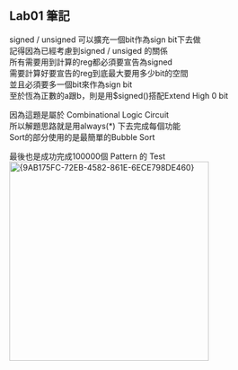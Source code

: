 ## Lab01 筆記

signed / unsigned 可以擴充一個bit作為sign bit下去做  
記得因為已經考慮到signed / unsiged 的關係   
所有需要用到計算的reg都必須要宣告為signed  
需要計算好要宣告的reg到底最大要用多少bit的空間  
並且必須要多一個bit來作為sign bit  
至於恆為正數的a跟b，則是用$signed()搭配Extend High 0 bit    

因為這題是屬於 Combinational Logic Circuit  
所以解題思路就是用always(*) 下去完成每個功能  
Sort的部分使用的是最簡單的Bubble Sort  

最後也是成功完成100000個 Pattern 的 Test  
<img width="355" alt="{9AB175FC-72EB-4582-861E-6ECE798DE460}" src="https://github.com/user-attachments/assets/05ce31c0-01a2-4bbd-805e-1b0890378e06" />
